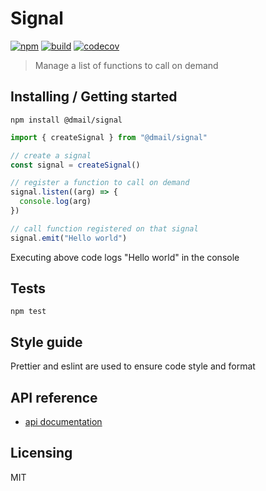 # Signal

[![npm](https://badge.fury.io/js/%40dmail%2Fsignal.svg)](https://badge.fury.io/js/%40dmail%2Fsignal)
[![build](https://travis-ci.org/dmail/signal.svg?branch=master)](http://travis-ci.org/dmail/signal)
[![codecov](https://codecov.io/gh/dmail/signal/branch/master/graph/badge.svg)](https://codecov.io/gh/dmail/signal)

> Manage a list of functions to call on demand

## Installing / Getting started

```shell
npm install @dmail/signal
```

```javascript
import { createSignal } from "@dmail/signal"

// create a signal
const signal = createSignal()

// register a function to call on demand
signal.listen((arg) => {
  console.log(arg)
})

// call function registered on that signal
signal.emit("Hello world")
```

Executing above code logs "Hello world" in the console

## Tests

```shell
npm test
```

## Style guide

Prettier and eslint are used to ensure code style and format

## API reference

* [api documentation](./docs/api.md)

## Licensing

MIT
